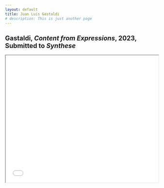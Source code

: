 ```yaml
---
layout: default
title: Juan Luis Gastaldi
# description: This is just another page
---
```


## Gastaldi, *Content from Expressions*, 2023, Submitted to *Synthese*

<!-- <iframe src="./assets/pdf/Gastaldi2023s.pdf" width="100%" height="500px"></iframe> -->

<iframe src="./assets/pdf/Gastaldi2023s.pdf" width="100%" height="420vh"></iframe>
